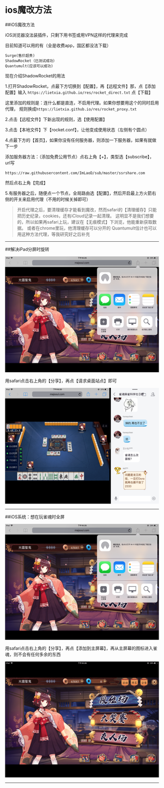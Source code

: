 ios魔改方法
=============

##iOS魔改方法

iOS浏览器没法装插件，只剩下用书签或用VPN这样的代理来完成

目前知道可以用的有（全是收费app，国区都没法下载）

    Surge(售价超贵)
    ShadowRocket（已测试成功）
    Quantumult(应该可以成功)

现在介绍ShadowRocket的用法

1.打开ShadowRocket，点最下方切换到【配置】，再【远程文件】那，点【添加配置】输入
`https://lietxia.github.io/res/rocket_direct.txt` 点【下载】

这里添加的规则是：连什么都是直连，不启用代理。如果你想要用这个的同时启用代理，
规则换成`https://lietxia.github.io/res/rocket_proxy.txt`

2.点击【远程文件】下新出现的规则，选【使用配置】

3.点击【本地文件】下【rocket.conf】，让他变成使用状态（左侧有个圆点）

4.点最下方的【首页】，如果你没有任何服务器，则添加一下服务器，如果有就做下一步

添加服务器方法：（添加免费公用节点）点右上角【+】，类型选【subscribe】，url写

`https://raw.githubusercontent.com/ImLaoD/sub/master/ssrshare.com`

然后点右上角【完成】

5.有服务器之后，随便点一个节点，全局路由选【配置】，然后开启最上方火箭右侧的开关来启用代理（不用的时候关掉即可）

> 开启代理之后，要清理缓存才能看到魔改，然而safari的【清理缓存】只能把历史纪录，cookies，还有iCloud记录一起清理。
> 这明显不是我们想要的，所以如果再safari上玩，建议在【无痕模式】下浏览，他能重新获取数据。
> 或者在chrome里玩，他清理缓存可以分开的
> Quantumult估计也可以用这种方法代理，等我研究好之后补充

-----

##解决iPad分屏时旋转

![](img/011.png)

用safari点击右上角的【分享】，再点【请求桌面站点】即可

![](img/010.png)

----

##iOS系统：想在玩雀魂时全屏

![](img/011.png)

用safari点击右上角的【分享】，再点【添加到主屏幕】，再从主屏幕的图标进入雀魂，则不会有任何多余的东西

![](img/009.png)

----